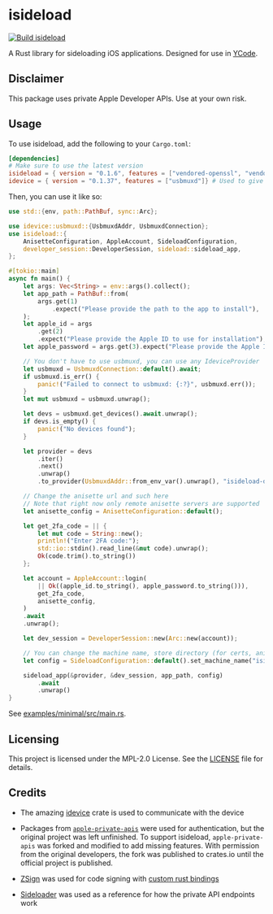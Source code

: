 # isideload

[![Build isideload](https://github.com/nab138/isideload/actions/workflows/build.yml/badge.svg)](https://github.com/nab138/isideload/actions/workflows/build.yml)

A Rust library for sideloading iOS applications. Designed for use in [YCode](https://github.com/nab138/YCode).

## Disclaimer

This package uses private Apple Developer APIs. Use at your own risk.

## Usage

To use isideload, add the following to your `Cargo.toml`:

```toml
[dependencies]
# Make sure to use the latest version
isideload = { version = "0.1.6", features = ["vendored-openssl", "vendored-botan" ] } # Optionally, both vendored features can be enabled to avoid needing OpenSSL and Botan installed on your system.
idevice = { version = "0.1.37", features = ["usbmuxd"]} # Used to give isideload an IdeviceProvider. You don't need to use usbmuxd. For more info see https://github.com/jkcoxson/idevice
```

Then, you can use it like so:

```rs
use std::{env, path::PathBuf, sync::Arc};

use idevice::usbmuxd::{UsbmuxdAddr, UsbmuxdConnection};
use isideload::{
    AnisetteConfiguration, AppleAccount, SideloadConfiguration,
    developer_session::DeveloperSession, sideload::sideload_app,
};

#[tokio::main]
async fn main() {
    let args: Vec<String> = env::args().collect();
    let app_path = PathBuf::from(
        args.get(1)
            .expect("Please provide the path to the app to install"),
    );
    let apple_id = args
        .get(2)
        .expect("Please provide the Apple ID to use for installation");
    let apple_password = args.get(3).expect("Please provide the Apple ID password");

    // You don't have to use usbmuxd, you can use any IdeviceProvider
    let usbmuxd = UsbmuxdConnection::default().await;
    if usbmuxd.is_err() {
        panic!("Failed to connect to usbmuxd: {:?}", usbmuxd.err());
    }
    let mut usbmuxd = usbmuxd.unwrap();

    let devs = usbmuxd.get_devices().await.unwrap();
    if devs.is_empty() {
        panic!("No devices found");
    }

    let provider = devs
        .iter()
        .next()
        .unwrap()
        .to_provider(UsbmuxdAddr::from_env_var().unwrap(), "isideload-demo");

    // Change the anisette url and such here
    // Note that right now only remote anisette servers are supported
    let anisette_config = AnisetteConfiguration::default();

    let get_2fa_code = || {
        let mut code = String::new();
        println!("Enter 2FA code:");
        std::io::stdin().read_line(&mut code).unwrap();
        Ok(code.trim().to_string())
    };

    let account = AppleAccount::login(
        || Ok((apple_id.to_string(), apple_password.to_string())),
        get_2fa_code,
        anisette_config,
    )
    .await
    .unwrap();

    let dev_session = DeveloperSession::new(Arc::new(account));

    // You can change the machine name, store directory (for certs, anisette data, & provision files), and logger
    let config = SideloadConfiguration::default().set_machine_name("isideload-demo".to_string());

    sideload_app(&provider, &dev_session, app_path, config)
        .await
        .unwrap()
}
```

See [examples/minimal/src/main.rs](examples/minimal/src/main.rs).

## Licensing

This project is licensed under the MPL-2.0 License. See the [LICENSE](LICENSE) file for details.

## Credits

- The amazing [idevice](https://github.com/jkcoxson/idevice) crate is used to communicate with the device

- Packages from [`apple-private-apis`](https://github.com/SideStore/apple-private-apis) were used for authentication, but the original project was left unfinished. To support isideload, `apple-private-apis` was forked and modified to add missing features. With permission from the original developers, the fork was published to crates.io until the official project is published.

- [ZSign](https://github.com/zhlynn/zsign) was used for code signing with [custom rust bindings](https://github.com/nab138/zsign-rust)

- [Sideloader](https://github.com/Dadoum/Sideloader) was used as a reference for how the private API endpoints work
